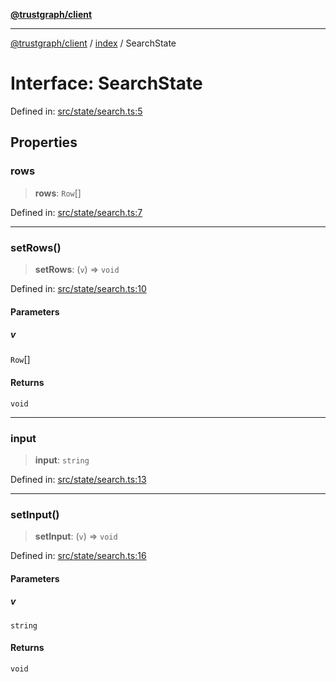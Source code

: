 [**@trustgraph/client**](../../README.md)

***

[@trustgraph/client](../../README.md) / [index](../README.md) / SearchState

# Interface: SearchState

Defined in: [src/state/search.ts:5](https://github.com/trustgraph-ai/trustgraph-ts-client/blob/24d0d0886a310c1fecf9e6fc95cd3a24cf32c92e/src/state/search.ts#L5)

## Properties

### rows

> **rows**: `Row`[]

Defined in: [src/state/search.ts:7](https://github.com/trustgraph-ai/trustgraph-ts-client/blob/24d0d0886a310c1fecf9e6fc95cd3a24cf32c92e/src/state/search.ts#L7)

***

### setRows()

> **setRows**: (`v`) => `void`

Defined in: [src/state/search.ts:10](https://github.com/trustgraph-ai/trustgraph-ts-client/blob/24d0d0886a310c1fecf9e6fc95cd3a24cf32c92e/src/state/search.ts#L10)

#### Parameters

##### v

`Row`[]

#### Returns

`void`

***

### input

> **input**: `string`

Defined in: [src/state/search.ts:13](https://github.com/trustgraph-ai/trustgraph-ts-client/blob/24d0d0886a310c1fecf9e6fc95cd3a24cf32c92e/src/state/search.ts#L13)

***

### setInput()

> **setInput**: (`v`) => `void`

Defined in: [src/state/search.ts:16](https://github.com/trustgraph-ai/trustgraph-ts-client/blob/24d0d0886a310c1fecf9e6fc95cd3a24cf32c92e/src/state/search.ts#L16)

#### Parameters

##### v

`string`

#### Returns

`void`
